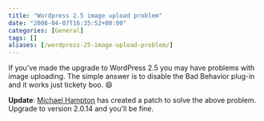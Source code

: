```yaml
---
title: "Wordpress 2.5 image upload problem"
date: "2008-04-07T16:35:52+00:00"
categories: [General]
tags: []
aliases: [/wordpress-25-image-upload-problem/]
---
```


If you've made the upgrade to WordPress 2.5 you may have problems with image uploading. The simple answer is to disable the Bad Behavior plug-in and it works just tickety boo. :smile:

<strong>Update</strong>: [Michael Hampton](http://www.bad-behavior.ioerror.us/) has created a patch to solve the above problem. Upgrade to version 2.0.14 and you'll be fine.
